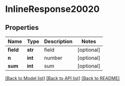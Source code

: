 # InlineResponse20020

## Properties
Name | Type | Description | Notes
------------ | ------------- | ------------- | -------------
**field** | **str** | field | [optional] 
**n** | **int** | number | [optional] 
**sum** | **int** | sum | [optional] 

[[Back to Model list]](../README.md#documentation-for-models) [[Back to API list]](../README.md#documentation-for-api-endpoints) [[Back to README]](../README.md)



